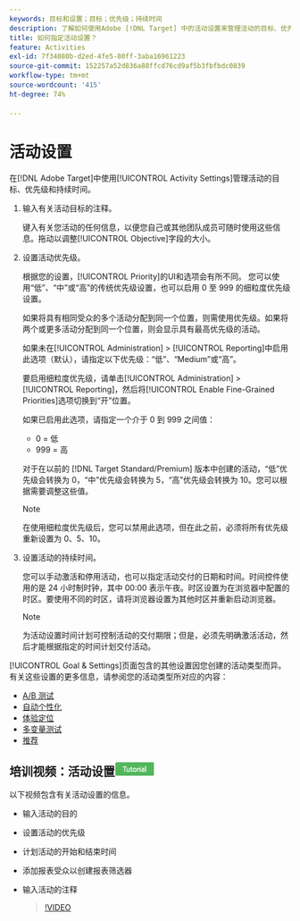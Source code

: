 ```yaml
---
keywords: 目标和设置；目标；优先级；持续时间
description: 了解如何使用Adobe [!DNL Target] 中的活动设置来管理活动的目标、优先级和持续时间。
title: 如何指定活动设置？
feature: Activities
exl-id: 7f34080b-d2ed-4fe5-80ff-3aba16961223
source-git-commit: 152257a52d836a88ffcd76cd9af5b3fbfbdc0839
workflow-type: tm+mt
source-wordcount: '415'
ht-degree: 74%

---
```


# 活动设置

在[!DNL Adobe Target]中使用[!UICONTROL Activity Settings]管理活动的目标、优先级和持续时间。

1. 输入有关活动目标的注释。

   键入有关您活动的任何信息，以便您自己或其他团队成员可随时使用这些信息。拖动以调整[!UICONTROL Objective]字段的大小。
1. 设置活动优先级。

   根据您的设置，[!UICONTROL Priority]的UI和选项会有所不同。 您可以使用“低”、“中”或“高”的传统优先级设置，也可以启用 0 至 999 的细粒度优先级设置。

   如果将具有相同受众的多个活动分配到同一个位置，则需使用优先级。如果将两个或更多活动分配到同一个位置，则会显示具有最高优先级的活动。

   如果未在[!UICONTROL Administration] > [!UICONTROL Reporting]中启用此选项（默认），请指定以下优先级：“低”、“Medium”或“高”。

   要启用细粒度优先级，请单击[!UICONTROL Administration] > [!UICONTROL Reporting]，然后将[!UICONTROL Enable Fine-Grained Priorities]选项切换到“开”位置。

   如果已启用此选项，请指定一个介于 0 到 999 之间值：

   * 0 = 低
   * 999 = 高

   对于在以前的 [!DNL Target Standard/Premium] 版本中创建的活动，“低”优先级会转换为 0，“中”优先级会转换为 5，“高”优先级会转换为 10。您可以根据需要调整这些值。

   >[!NOTE]
   >
   >在使用细粒度优先级后，您可以禁用此选项，但在此之前，必须将所有优先级重新设置为 0、5、10。

1. 设置活动的持续时间。

   您可以手动激活和停用活动，也可以指定活动交付的日期和时间。时间控件使用的是 24 小时制时钟，其中 00:00 表示午夜。时区设置为在浏览器中配置的时区。要使用不同的时区，请将浏览器设置为其他时区并重新启动浏览器。

   >[!NOTE]
   >
   >为活动设置时间计划可控制活动的交付期限；但是，必须先明确激活活动，然后才能根据指定的时间计划交付活动。

[!UICONTROL Goal & Settings]页面包含的其他设置因您创建的活动类型而异。 有关这些设置的更多信息，请参阅您的活动类型所对应的内容：

* [A/B 测试](/help/main/c-activities/t-test-ab/t-test-create-ab/ab-goals-and-settings.md#reference_B25389FD6F3A4989801E740364B089CC)
* [自动个性化](/help/main/c-activities/t-automated-personalization/automated-personalization.md#task_8AAF837796D74CF893CA2F88BA1491C9)
* [体验定位](/help/main/c-activities/t-experience-target/t-xt-create/xt-goals-and-settings.md#reference_B25389FD6F3A4989801E740364B089CC)
* [多变量测试](/help/main/c-activities/c-multivariate-testing/t-create-multivariate-test/goals-and-settings.md#reference_B25389FD6F3A4989801E740364B089CC)
* [推荐](/help/main/c-recommendations/t-create-recs-activity/recs-activity-settings.md#reference_3FDA8388CEEC4159949151C1829E2FBB)

## 培训视频：活动设置![教程徽章](/help/main/assets/tutorial.png)

以下视频包含有关活动设置的信息。

* 输入活动的目的
* 设置活动的优先级
* 计划活动的开始和结束时间
* 添加报表受众以创建报表筛选器
* 输入活动的注释

  >[!VIDEO](https://video.tv.adobe.com/v/17381)
